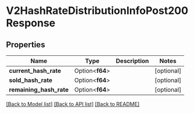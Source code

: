 # V2HashRateDistributionInfoPost200Response

## Properties

Name | Type | Description | Notes
------------ | ------------- | ------------- | -------------
**current_hash_rate** | Option<**f64**> |  | [optional]
**sold_hash_rate** | Option<**f64**> |  | [optional]
**remaining_hash_rate** | Option<**f64**> |  | [optional]

[[Back to Model list]](../README.md#documentation-for-models) [[Back to API list]](../README.md#documentation-for-api-endpoints) [[Back to README]](../README.md)


